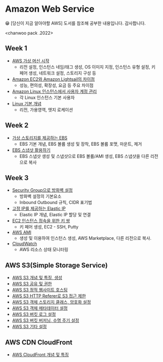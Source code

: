 # Amazon Web Service
<aside>
😁 [당신이 지금 알아야할 AWS] 도서를 참조해 공부한 내용입니다. 감사합니다.
</aside>

<chanwoo pack .2022>

## Week 1

- [AWS 가상 머신 시작](https://github.com/chanW-pack/aws_study/blob/main/Week%201/1_1%20Linux%20%EA%B0%80%EC%83%81%EB%A8%B8%EC%8B%A0%20%EC%8B%9C%EC%9E%91.md)
  - 리전 설정, 인스턴스 네임/태그 생성, OS 이미지 지정, 인스턴스 유형 설정, 키 페어 생성, 네트워크 설정, 스토리지 구성 등 
- [Amazon EC2와 Amazon Lightsail의 차이점](https://github.com/chanW-pack/aws_study/blob/main/Week%201/1_2%20Amazon%20EC2%EC%99%80%20Amazon%20Lightsail%EC%9D%98%20%EC%B0%A8%EC%9D%B4%EC%A0%90.md) 
  - 성능, 편의성, 확장성, 요금 등 주요 차이점
- [Amazon Linux 인스턴스에서 사용자 계정 관리](https://github.com/chanW-pack/aws_study/blob/main/Week%201/1_3%20Amazon%20Linux%20%EC%9D%B8%EC%8A%A4%ED%84%B4%EC%8A%A4%EC%97%90%EC%84%9C%20%EC%82%AC%EC%9A%A9%EC%9E%90%20%EA%B3%84%EC%A0%95%20%EA%B4%80%EB%A6%AC.md)
  - 각 Linux 인스턴스 기본 사용자
- [Linux 기본 개념](https://github.com/chanW-pack/aws_study/blob/main/Week%201/1_4%20AWS%20%EA%B8%B0%EB%B3%B8%EA%B0%9C%EB%85%90.md) 
  - 리전, 가용영역, 엣지 로케이션

## Week 2

- [가상 스토리지를 제공하는 EBS](https://github.com/chanW-pack/aws_study/blob/main/Week%202/2_1%20%EA%B0%80%EC%83%81%20%EC%8A%A4%ED%86%A0%EB%A6%AC%EC%A7%80%EB%A5%BC%20%EC%A0%9C%EA%B3%B5%ED%95%98%EB%8A%94%20EBS.md)
	- EBS 기본 개념, EBS 볼륨 생성 및 장착, EBS 볼륨 포맷, 마운트, 제거
- [EBS 스냅샷 활용하기](https://github.com/chanW-pack/aws_study/blob/main/Week%202/2_2%20EBS%20%EC%8A%A4%EB%83%85%EC%83%B7%20%ED%99%9C%EC%9A%A9%ED%95%98%EA%B8%B0.md)
	- EBS 스냅샷 생성 및 스냅샷으로 EBS 볼륨/AMI 생성, EBS 스냅샷을 다른 리전으로 복사

## Week 3

- [Security Group으로 방화벽 설정](https://github.com/chanW-pack/aws_study/blob/main/Week%203/3_1%20Security%20Group%EC%9C%BC%EB%A1%9C%20%EB%B0%A9%ED%99%94%EB%B2%BD%20%EC%84%A4%EC%A0%95%ED%95%98%EA%B8%B0.md) 
  - 방화벽 설정의 기본요소
  - Inbound Outbound 규칙, CIDR 표기법	
- [고정 IP를 제공하는 Elastic IP](https://github.com/chanW-pack/aws_study/blob/main/Week%203/3_2%20%EA%B3%A0%EC%A0%95%20IP%EB%A5%BC%20%EC%A0%9C%EA%B3%B5%ED%95%98%EB%8A%94%20Elastic%20IP.md)
	- Elastic IP 개념, Elastic IP 할당 및 연결 
- [EC2 인스턴스 접속을 위한 키 쌍](https://github.com/chanW-pack/aws_study/blob/main/Week%203/3_3%20EC2%20%EC%9D%B8%EC%8A%A4%ED%84%B4%EC%8A%A4%20%EC%A0%91%EC%86%8D%EC%9D%84%20%EC%9C%84%ED%95%9C%20%ED%82%A4%20%EC%8C%8D.md)
	- 키 페어 생성, EC2 - SSH, Putty 
- [AWS AMI](https://github.com/chanW-pack/aws_study/blob/main/Week%203/3_4%20AWS%20AMI%20(%EC%83%9D%EC%84%B1%20%EB%B0%8F%20%EC%9D%B4%EC%9A%A9%ED%95%98%EC%97%AC%20%EC%9D%B8%EC%8A%A4%ED%84%B4%EC%8A%A4%20%EC%83%9D%EC%84%B1).md)
	- 생성 및 이용하여 인스턴스 생성, AWS Marketplace, 다른 리전으로 복사.
- [CloudWatch](https://github.com/chanW-pack/aws_study/blob/main/Week%203/3_5%20CloudWatch%20(AWS%20%EB%A6%AC%EC%86%8C%EC%8A%A4%20%EC%83%81%ED%83%9C%20%EB%AA%A8%EB%8B%88%ED%84%B0%EB%A7%81).md)
	- AWS 리소스 상태 모니터링
	
## AWS S3(Simple Storage Service)
- [AWS S3 개념 및 특징, 생성](https://github.com/chanW-pack/aws_study/blob/main/AWS%20S3/1_%20AWS%20S3(Simple%20Storage%20Service).md)
- [AWS S3 공유 및 권한](https://github.com/chanW-pack/aws_study/blob/main/AWS%20S3/2_%20AWS%20S3%20%EA%B3%B5%EC%9C%A0%20%EB%B0%8F%20%EA%B6%8C%ED%95%9C.md)
- [AWS S3 정적 웹사이트 호스팅](https://github.com/chanW-pack/aws_study/blob/main/AWS%20S3/3_%20AWS%20S3%20%EC%8B%AC%ED%99%94%20(%EC%A0%95%EC%A0%81%20%EC%9B%B9%EC%82%AC%EC%9D%B4%ED%8A%B8%20%ED%98%B8%EC%8A%A4%ED%8C%85).md)
- [AWS S3 HTTP Referer로 S3 접근 제한](https://github.com/chanW-pack/aws_study/blob/main/AWS%20S3/4_%20AWS%20S3%20%EC%8B%AC%ED%99%94%20(HTTP%20Referer%EB%A1%9C%20S3%20%EC%A0%91%EA%B7%BC%20%EC%A0%9C%ED%95%9C).md)
- [AWS S3 객체 스토리지 클래스, 암호화 설정](https://github.com/chanW-pack/aws_study/blob/main/AWS%20S3/5_%20AWS%20S3%20%EA%B0%9D%EC%B2%B4%20%EC%8A%A4%ED%86%A0%EB%A6%AC%EC%A7%80%20%ED%81%B4%EB%9E%98%EC%8A%A4%2C%20%EC%95%94%ED%98%B8%ED%99%94%20%EC%84%A4%EC%A0%95.md)
- [AWS S3 객체 메타데이터 설정](https://github.com/chanW-pack/aws_study/blob/main/AWS%20S3/6_%20AWS%20S3%20%EA%B0%9D%EC%B2%B4%20%EB%A9%94%ED%83%80%EB%8D%B0%EC%9D%B4%ED%84%B0%20%EC%84%A4%EC%A0%95.md)
- [AWS S3 버킷 로그 설정](https://github.com/chanW-pack/aws_study/blob/main/AWS%20S3/7_%20AWS%20S3%20%EB%B2%84%ED%82%B7%20%EB%A1%9C%EA%B7%B8%20%EC%84%A4%EC%A0%95.md)
- [AWS S3 버킷 버저닝, 수명 주기 설정](https://github.com/chanW-pack/aws_study/blob/main/AWS%20S3/8_%20AWS%20S3%20%EB%B2%84%ED%82%B7%20%EB%B2%84%EC%A0%80%EB%8B%9D%2C%20%EC%88%98%EB%AA%85%20%EC%A3%BC%EA%B8%B0%20%EC%84%A4%EC%A0%95.md)
- [AWS S3 기타 설정](https://github.com/chanW-pack/aws_study/blob/main/AWS%20S3/9_%20AWS%20S3%20%EA%B8%B0%ED%83%80%20%EC%84%A4%EC%A0%95.md)

## AWS CDN CloudFront
- [AWS CloudFront 개념 및 특징](https://github.com/chanW-pack/aws_study/blob/main/AWS%20CloudFront/1_%20AWS%20CDN%20CloudFront.md)
